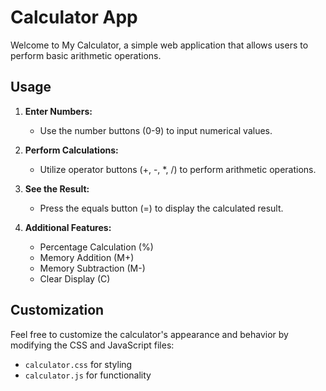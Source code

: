 # Calculator App

Welcome to My Calculator, a simple web application that allows users to perform basic arithmetic operations.

## Usage

1. **Enter Numbers:**
   - Use the number buttons (0-9) to input numerical values.

2. **Perform Calculations:**
   - Utilize operator buttons (+, -, *, /) to perform arithmetic operations.

3. **See the Result:**
   - Press the equals button (=) to display the calculated result.

4. **Additional Features:**
   - Percentage Calculation (%)
   - Memory Addition (M+)
   - Memory Subtraction (M-)
   - Clear Display (C)

## Customization

Feel free to customize the calculator's appearance and behavior by modifying the CSS and JavaScript files:

- `calculator.css` for styling
- `calculator.js` for functionality
